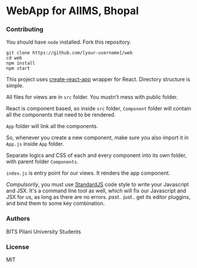 # WebApp for AIIMS, Bhopal

### Contributing
   You should have `node` installed.
   Fork this repository.
```
git clone https://github.com/[your-username]/web
cd web
npm install 
npm start
```
This project uses [create-react-app](https://github.com/facebookincubator/create-react-app) wrapper for React.
Directory structure is simple. 

All files for views are in `src` folder. You mustn't mess with public folder.

React is component based, so inside `src` folder, `Component` folder will contain all the components that need to be rendered.

`App` folder will link all the components. 

So, whenever you create a new component, make sure you also import it in `App.js` inside `App` folder.

Separate logics and CSS of each and every component into its own folder, with parent folder `Components`.

`index.js` is entry point for our views. It renders the app component. 

*Compulsorily*, you must use [StandardJS](https://standardjs.com/) code style to write your Javascript and JSX.
It's a command line tool as well, which will fix our Javascript and JSX for us, as long as there are no errors. 
*psst..* just.. get its editor pluggins, and bind them to some key combination.


### Authors
BITS Pilani University Students 

### License
MIT

